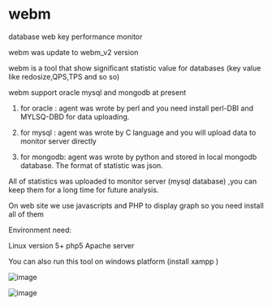 webm
====

database web key performance monitor

webm was update to webm_v2 version

webm is a tool that show significant statistic value for databases (key value like redosize,QPS,TPS and so so)

webm support oracle mysql and mongodb at present

1. for oracle : agent was wrote by perl and you need install perl-DBI and MYLSQ-DBD for data uploading.

2. for mysql : agent was wrote by C language and you will upload data to monitor server directly 

3. for mongodb: agent was wrote by python and stored in local mongodb database. The format of statistic was json.

All of statistics was uploaded to monitor server (mysql database) ,you can keep them for a long time for future analysis.


On web site we use javascripts and PHP to display graph so you need install all of them


Environment need:

Linux version 5+  php5 Apache server 

You can also run this tool on windows platform (install xampp )

![image](https://cloud.githubusercontent.com/assets/1445708/4434723/aa6eb64a-4722-11e4-83f3-564ef86cbca5.png)

![image](https://cloud.githubusercontent.com/assets/1445708/4434725/bb597ab2-4722-11e4-889d-758d44fec16e.png)



